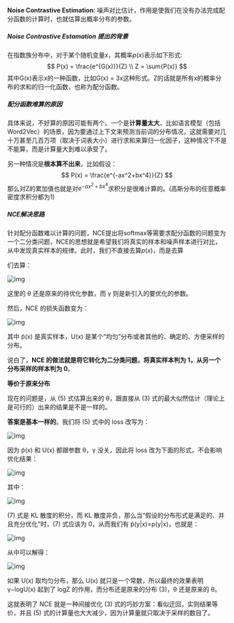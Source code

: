 **Noise Contrastive Estimation**: 噪声对比估计，作用是使我们在没有办法完成配分函数的计算时，也就估算出概率分布的参数。

##### Noise Contrastive Estamation 提出的背景

在指数族分布中，对于某个随机变量$x$，其概率$p(x)$表示如下形式:
$$
P(x) = \frac{e^{G(x)}}{Z}
\\ Z = \sum{P(x)}
$$
其中G(x)表示x的一种函数，比如G(x) = 3x这种形式。Z的话就是所有x的概率分布的求和的归一化函数，也称为配分函数。

##### 配分函数难算的原因

具体来说，不好算的原因可能有两个。一个是**计算量太大**，比如语言模型（包括 Word2Vec）的场景，因为要通过上下文来预测当前词的分布情况，这就需要对几十万甚至几百万项（取决于词表大小）进行求和来算归一化因子，这种情况下不是不能算，而是计算量大到难以承受了。

另一种情况是**根本算不出来**，比如假设：
$$
P(x) = \frac{e^{-ax^2+bx^4}}{Z}
$$
那么对Z的累加值也就是对$e^{-ax^2+bx^4}$求积分是很难计算的。(高斯分布的任意概率密度求积分都为1)

##### NCE解决思路

针对配分函数难以计算的问题，NCE提出将softmax等需要求配分函数的问题变为一个二分类问题，NCE的思想就是希望我们将真实的样本和噪声样本进行对比，从中发现真实样本的规律。此时，我们不直接去算$p(x)$，而是去算

们去算：

![img](https://image.jiqizhixin.com/uploads/editor/82bf809e-afe7-4db1-8e33-379aa57a6358/1529470679806.png)

这里的 θ 还是原来的待优化参数，而 γ 则是新引入的要优化的参数。

然后，NCE 的损失函数变为：

![img](https://image.jiqizhixin.com/uploads/editor/4067a0e4-df6f-463e-94dc-264c57c34271/1529470680022.png)

其中 p̃(x) 是真实样本，U(x) 是某个“均匀”分布或者其他的、确定的、方便采样的分布。 

说白了，**NCE 的做法就是将它转化为二分类问题，将真实样本判为 1，从另一个分布采样的样本判为 0**。

**等价于原来分布** 

现在的问题是，从 (5) 式估算出来的 θ，跟直接从 (3) 式的最大似然估计（理论上是可行的）出来的结果是不是一样的。 

**答案是基本一样的**。我们将 (5) 式中的 loss 改写为：

![img](https://image.jiqizhixin.com/uploads/editor/d8615f67-ec72-4110-8456-0fba6e0390db/1529470680274.png)

因为 p̃(x) 和 U(x) 都跟参数 θ，γ 没关，因此将 loss 改为下面的形式，不会影响优化结果：

![img](https://image.jiqizhixin.com/uploads/editor/a9f89751-95a2-42c3-9e9e-b7c820d49895/1529470683923.png)

其中：

![img](https://image.jiqizhixin.com/uploads/editor/11e7557e-8a43-4e41-b862-000264e39f43/1529470680787.png)

(7) 式是 KL 散度的积分，而 KL 散度非负，那么当“假设的分布形式是满足的、并且充分优化”时，(7) 式应该为 0，从而我们有 p̃(y|x)=p(y|x)，也就是：

![img](https://image.jiqizhixin.com/uploads/editor/e04e0338-c73f-4d6f-880a-c443bd5a3acc/1529470681409.png)

从中可以解得：

![img](https://image.jiqizhixin.com/uploads/editor/9f0ed770-3f89-41d6-929a-71aadd9c300e/1529470682299.png)

如果 U(x) 取均匀分布，那么 U(x) 就只是一个常数，所以最终的效果表明 γ−logU(x) 起到了 logZ 的作用，而分布还是原来的分布 (3)，θ 还是原来的 θ。

这就表明了 NCE 就是一种间接优化 (3) 式的巧妙方案：看似迂回，实则结果等价，并且 (5) 式的计算量也大大减少，因为计算量就只取决于采样的数目了。









